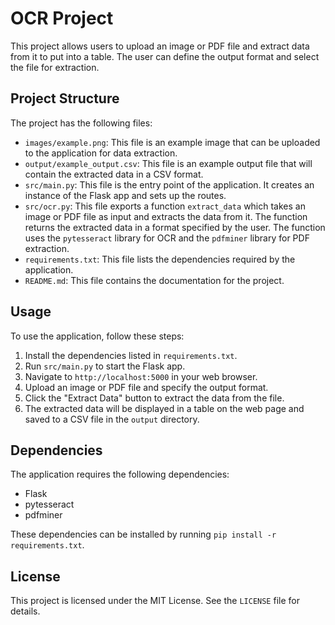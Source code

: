 # OCR Project

This project allows users to upload an image or PDF file and extract data from it to put into a table. The user can define the output format and select the file for extraction.

## Project Structure

The project has the following files:

- `images/example.png`: This file is an example image that can be uploaded to the application for data extraction.
- `output/example_output.csv`: This file is an example output file that will contain the extracted data in a CSV format.
- `src/main.py`: This file is the entry point of the application. It creates an instance of the Flask app and sets up the routes.
- `src/ocr.py`: This file exports a function `extract_data` which takes an image or PDF file as input and extracts the data from it. The function returns the extracted data in a format specified by the user. The function uses the `pytesseract` library for OCR and the `pdfminer` library for PDF extraction.
- `requirements.txt`: This file lists the dependencies required by the application.
- `README.md`: This file contains the documentation for the project.

## Usage

To use the application, follow these steps:

1. Install the dependencies listed in `requirements.txt`.
2. Run `src/main.py` to start the Flask app.
3. Navigate to `http://localhost:5000` in your web browser.
4. Upload an image or PDF file and specify the output format.
5. Click the "Extract Data" button to extract the data from the file.
6. The extracted data will be displayed in a table on the web page and saved to a CSV file in the `output` directory.

## Dependencies

The application requires the following dependencies:

- Flask
- pytesseract
- pdfminer

These dependencies can be installed by running `pip install -r requirements.txt`.

## License

This project is licensed under the MIT License. See the `LICENSE` file for details.
